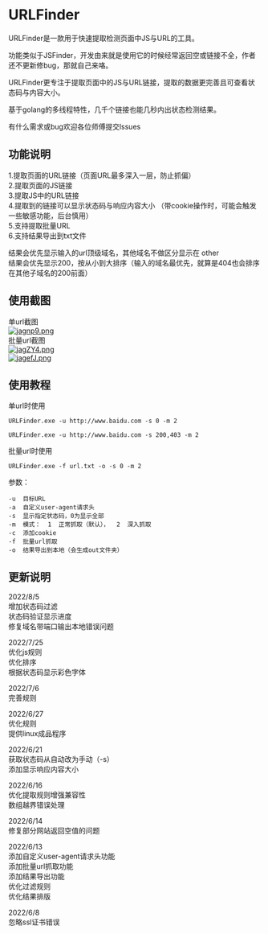 # URLFinder
URLFinder是一款用于快速提取检测页面中JS与URL的工具。

功能类似于JSFinder，开发由来就是使用它的时候经常返回空或链接不全，作者还不更新修bug，那就自己来咯。  

URLFinder更专注于提取页面中的JS与URL链接，提取的数据更完善且可查看状态码与内容大小。  

基于golang的多线程特性，几千个链接也能几秒内出状态检测结果。

有什么需求或bug欢迎各位师傅提交lssues

## 功能说明
1.提取页面的URL链接（页面URL最多深入一层，防止抓偏）  
2.提取页面的JS链接  
3.提取JS中的URL链接  
4.提取到的链接可以显示状态码与响应内容大小  （带cookie操作时，可能会触发一些敏感功能，后台慎用）  
5.支持提取批量URL  
6.支持结果导出到txt文件


结果会优先显示输入的url顶级域名，其他域名不做区分显示在 other  
结果会优先显示200，按从小到大排序（输入的域名最优先，就算是404也会排序在其他子域名的200前面）

## 使用截图
单url截图  
[![jagnp9.png](https://s1.ax1x.com/2022/07/06/jagnp9.png)](https://imgtu.com/i/jagnp9)  
批量url截图  
[![jagZY4.png](https://s1.ax1x.com/2022/07/06/jagZY4.png)](https://imgtu.com/i/jagZY4)  
[![jagefJ.png](https://s1.ax1x.com/2022/07/06/jagefJ.png)](https://imgtu.com/i/jagefJ)  




## 使用教程
单url时使用  
```
URLFinder.exe -u http://www.baidu.com -s 0 -m 2

URLFinder.exe -u http://www.baidu.com -s 200,403 -m 2
```
批量url时使用  
```
URLFinder.exe -f url.txt -o -s 0 -m 2 
```
参数：  
```
-u  目标URL  
-a  自定义user-agent请求头  
-s  显示指定状态码，0为显示全部  
-m  模式：  1  正常抓取（默认），  2  深入抓取  
-c  添加cookie  
-f  批量url抓取  
-o  结果导出到本地（会生成out文件夹）
```


## 更新说明  

2022/8/5  
增加状态码过滤  
状态码验证显示进度  
修复域名带端口输出本地错误问题  

2022/7/25   
优化js规则  
优化排序  
根据状态码显示彩色字体  

2022/7/6   
完善规则  

2022/6/27   
优化规则  
提供linux成品程序  

2022/6/21   
获取状态码从自动改为手动（-s）  
添加显示响应内容大小  

2022/6/16   
优化提取规则增强兼容性  
数组越界错误处理  

2022/6/14  
修复部分网站返回空值的问题  

2022/6/13  
添加自定义user-agent请求头功能  
添加批量url抓取功能  
添加结果导出功能  
优化过滤规则  
优化结果排版  

2022/6/8  
忽略ssl证书错误  
